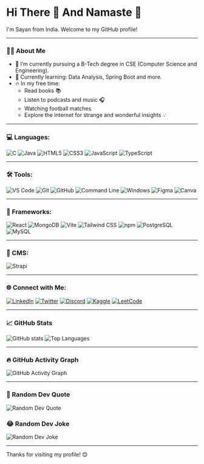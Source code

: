 # Hi There 👋 And Namaste 🙏

I'm Sayan from India. Welcome to my GitHub profile!

---

### 🧑‍💻 About Me

- 📜 I’m currently pursuing a B-Tech degree in CSE (Computer Science and Engineering).
- 🌱 Currently learning: Data Analysis, Spring Boot and more.
- 🔥 In my free time:
  - Read books 📚
  - Listen to podcasts and music 🎧
  - Watching football matches 
  - Explore the internet for strange and wonderful insights 💡

---

### 💻 Languages:
![C](https://img.shields.io/badge/C-00599C?style=for-the-badge&logo=c&logoColor=white)
![Java](https://img.shields.io/badge/Java-007396?style=for-the-badge&logo=java&logoColor=white)
![HTML5](https://img.shields.io/badge/HTML5-E34F26?style=for-the-badge&logo=html5&logoColor=white)
![CSS3](https://img.shields.io/badge/CSS3-1572B6?style=for-the-badge&logo=css3&logoColor=white)
![JavaScript](https://img.shields.io/badge/JavaScript-F7DF1E?style=for-the-badge&logo=javascript&logoColor=black)
![TypeScript](https://img.shields.io/badge/TypeScript-007ACC?style=for-the-badge&logo=typescript&logoColor=white)

---

### 🛠 Tools:
![VS Code](https://img.shields.io/badge/VS%20Code-0078d7.svg?style=for-the-badge&logo=visual-studio-code&logoColor=white)
![Git](https://img.shields.io/badge/Git-F05032?style=for-the-badge&logo=git&logoColor=white)
![GitHub](https://img.shields.io/badge/GitHub-181717?style=for-the-badge&logo=github&logoColor=white)
![Command Line](https://img.shields.io/badge/Command_Line-4D4D4D?style=for-the-badge&logo=gnu-bash&logoColor=white)
![Windows](https://img.shields.io/badge/Windows-0078D6?style=for-the-badge&logo=windows&logoColor=white)
![Figma](https://img.shields.io/badge/Figma-F24E1E?style=for-the-badge&logo=figma&logoColor=white)
![Canva](https://img.shields.io/badge/Canva-00C4CC?style=for-the-badge&logo=canva&logoColor=white)

---

### 🧰 Frameworks:
![React](https://img.shields.io/badge/React-20232A?style=for-the-badge&logo=react&logoColor=61DAFB)
![MongoDB](https://img.shields.io/badge/MongoDB-47A248?style=for-the-badge&logo=mongodb&logoColor=white)
![Vite](https://img.shields.io/badge/Vite-646CFF?style=for-the-badge&logo=vite&logoColor=white)
![Tailwind CSS](https://img.shields.io/badge/Tailwind_CSS-38B2AC?style=for-the-badge&logo=tailwind-css&logoColor=white)
![npm](https://img.shields.io/badge/npm-CB3837?style=for-the-badge&logo=npm&logoColor=white)
![PostgreSQL](https://img.shields.io/badge/PostgreSQL-336791?style=for-the-badge&logo=postgresql&logoColor=white)
![MySQL](https://img.shields.io/badge/MySQL-4479A1?style=for-the-badge&logo=mysql&logoColor=white)

---

### 📑 CMS:
![Strapi](https://img.shields.io/badge/Strapi-2F2E8B?style=for-the-badge&logo=strapi&logoColor=white)

---

### 🌐 Connect with Me:
[![LinkedIn](https://img.shields.io/badge/LinkedIn-0A66C2?style=for-the-badge&logo=linkedin&logoColor=white)](https://linkedin.com)
[![Twitter](https://img.shields.io/badge/Twitter-1DA1F2?style=for-the-badge&logo=twitter&logoColor=white)](https://twitter.com)
[![Discord](https://img.shields.io/badge/Discord-5865F2?style=for-the-badge&logo=discord&logoColor=white)](https://discord.com)
[![Kaggle](https://img.shields.io/badge/Kaggle-20BEFF?style=for-the-badge&logo=kaggle&logoColor=white)](https://kaggle.com)
[![LeetCode](https://img.shields.io/badge/LeetCode-FFA116?style=for-the-badge&logo=leetcode&logoColor=black)](https://leetcode.com)

---

### 📈 GitHub Stats
![GitHub stats](https://github-readme-stats.vercel.app/api?username=Sayan044&show_icons=true&theme=radical)
![Top Languages](https://github-readme-stats.vercel.app/api/top-langs/?username=Sayan044&layout=compact&theme=radical)

---

### 🔥 GitHub Activity Graph
![GitHub Activity Graph](https://activity-graph.herokuapp.com/graph?username=Sayan044&theme=react-dark)

---

### 💬 Random Dev Quote
![Random Dev Quote](https://quotes-github-readme.vercel.app/api?type=horizontal&theme=radical)

### 😂 Random Dev Joke
![Random Dev Joke](https://readme-jokes.vercel.app/api)

---

Thanks for visiting my profile! 😊
